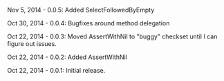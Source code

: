 Nov 5, 2014 - 0.0.5:
Added SelectFollowedByEmpty

Oct 30, 2014 - 0.0.4:
Bugfixes around method delegation

Oct 22, 2014 - 0.0.3:
Moved AssertWithNil to "buggy" checkset until I can figure out issues.

Oct 22, 2014 - 0.0.2:
Added AssertWithNil

Oct 22, 2014 - 0.0.1:
Initial release.


